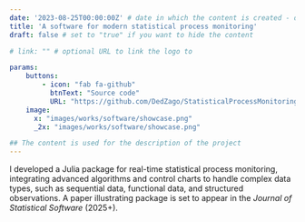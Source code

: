 ```yaml
---
date: '2023-08-25T00:00:00Z' # date in which the content is created - defaults to "today"
title: 'A software for modern statistical process monitoring'
draft: false # set to "true" if you want to hide the content 

# link: "" # optional URL to link the logo to

params:
    buttons:
        - icon: "fab fa-github"
          btnText: "Source code"
          URL: "https://github.com/DedZago/StatisticalProcessMonitoring.jl"
    image:  
      x: "images/works/software/showcase.png"
      _2x: "images/works/software/showcase.png"

## The content is used for the description of the project
---
```


I developed a Julia package for real-time statistical process monitoring, integrating advanced algorithms and control charts to handle complex data types, such as sequential data, functional data, and structured observations. A paper illustrating package is set to appear in the *Journal of Statistical Software* (2025+).
